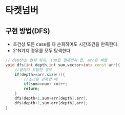 타켓넘버
===

## 구현 방법(DFS)
- 조건상 모든 case를 다 순회하여도 시간조건을 만족한다.
- 2^N가지 경우를 모두 탐색한다

```c++
// depth는 현재 위치, sum은 현재까지 합, arr은 배열
void dfs(int depth,int sum,vector<int> const arr){
    //끝까지 도달한 경우
    if(depth>=arr.size()){
        //조건을 만족할 때
        if(sum==num) cnt++;
        return;
    }
    dfs(depth+1,sum+arr[depth],arr);
    dfs(depth+1,sum-arr[depth],arr);
}
```
